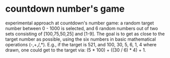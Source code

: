 # countdown number's game
experimental approach at countdown's number game:
a random target number between 0 - 1000 is selected, and 6 random numbers out of two sets consisting of 
[100,75,50,25] and [1-9]. The goal is to get as close to the target number as possible, 
using the six numbers in basic mathematical operations (-,+,/,*). E.g., 
if the target is 521, and 100, 30, 5, 6, 1, 4 where drawn, one could 
get to the target via: (5 * 100) + ((30 / 6) * 4) + 1.
 